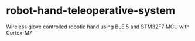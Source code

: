 # robot-hand-teleoperative-system
Wireless glove controlled robotic hand using BLE 5 and STM32F7 MCU with Cortex-M7
